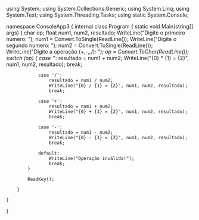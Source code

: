 using System;
using System.Collections.Generic;
using System.Linq;
using System.Text;
using System.Threading.Tasks;
using static System.Console;

namespace ConsoleApp3
{
    internal class Program
    {
        static void Main(string[] args)
        {
            char op;
            float num1, num2, resultado;
            WriteLine("Digite o primeiro número: ");
            num1 = Convert.ToSingle(ReadLine());
            WriteLine("Digite o segundo numero: ");
            num2 = Convert.ToSingle(ReadLine());
            WriteLine("Digite a operação (+,-,*,/): ");
            op = Convert.ToChar(ReadLine());
            switch (op)
            {
                case '*':
                    resultado = num1 + num2;
                    WriteLine("{0} * {1} = {2}", num1, num2, resultado);
                    break;

                case '/':
                    resultado = num1 / num2;
                    WriteLine("{0} / {1} = {2}", num1, num2, resultado);
                    break;

                case '+':
                    resultado = num1 + num2;
                    WriteLine("{0} + {1} = {2}", num1, num2, resultado);
                    break;

                case '-':
                    resultado = num1 - num2;
                    WriteLine("{0} - {1} = {2}", num1, num2, resultado);
                    break;

                default:
                    WriteLine("Operação inválida!");
                    break;
            }
                                       
            ReadKey();

        }

    }
}
